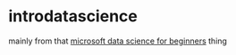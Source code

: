 # introdatascience
mainly from that [microsoft data science for beginners](https://github.com/microsoft/Data-Science-For-Beginners/tree/main) thing
